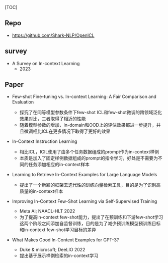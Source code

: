 [TOC]





## Repo

- https://github.com/Shark-NLP/OpenICL

## survey

- A Survey on In-context Learning
  - 2023

## Paper



- Few-shot Fine-tuning vs. In-context Learning: A Fair Comparison and Evaluation
  - 探究了在同等模型参数条件下few-shot ICL和few-shot微调的跨领域泛化效果对比，二者取得了相近的性能
  - 随着模型参数的增加，in-domain和OOD上的评估效果都进一步提升，并且微调相比ICL在更多情况下取得了更好的效果

- In-Context Instruction Learning
  - 相比ICL，ICIL使用了由多个任务数据组成的prompt作为in-context样例
  - 本质是加入了固定样例数据组成的prompt的指令学习，好处是不需要为不同的任务添加相应的in-context样本

- Learning to Retrieve In-Context Examples for Large Language Models
  - 提出了一个新颖的框架去迭代性的训练向量检索工具，目的是为了识别高质量的in-context样本




- Improving In-Context Few-Shot Learning via Self-Supervised Training
  - Meta Ai; NAACL-HLT 2022
  - 为了提高in-context few-shot能力，提出了在预训练和下游few-shot学习这两个阶段之间添加自监督训练，目的是为了减少预训练模型预训练目标和in-context
  few-shot学习目标的差异

- What Makes Good In-Context Examples for GPT-3?
  - Duke & microsoft; DeeLIO 2022
  - 提出基于展示样例检索的in-context学习